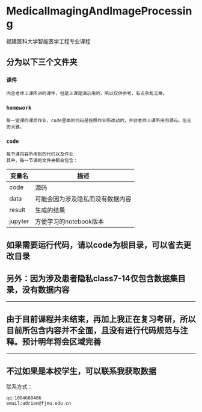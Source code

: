 # MedicalImagingAndImageProcessing

福建医科大学智能医学工程专业课程

## 分为以下三个文件夹

### `课件` 

```
内含老师上课所讲的课件，但是上课是演示用的，所以仅供参考，有点杂乱无章。
```

### `homework`

```
每一堂课的课后作业，code里面的代码是按照作业所改动的，并非老师上课所用的源码。但无伤大雅。
```

### `code`
```
每节课内容所用到的代码以及作业
其中，每一节课的文件夹都会包含：
```
| 变量名         | 描述                       |
| -------------- | -------------------------- |
| code    | 源码  |
| data | 可能会因为涉及隐私而没有数据内容 |
| result | 生成的结果         |
| jupyter | 方便学习的notebook版本 |

## 如果需要运行代码，请以code为根目录，可以省去更改目录
## 另外：因为涉及患者隐私class7-14仅包含数据集目录，没有数据内容
***
## 由于目前课程并未结束，再加上我正在复习考研，所以目前所包含内容并不全面，且没有进行代码规范与注释。预计明年将会区域完善
---
## 不过如果是本校学生，可以联系我获取数据
联系方式：
```
qq:1084680486
email:adrian@fjmu.edu.cn
```